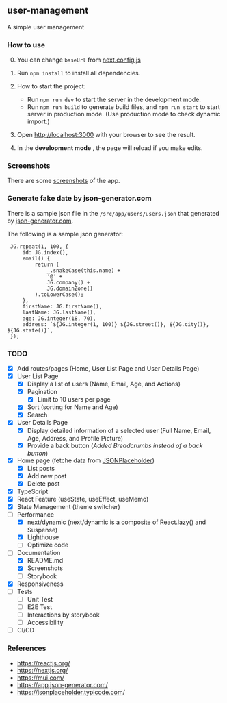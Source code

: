 ## user-management

A simple user management


### How to use

0. You can change `baseUrl` from [next.config.js](next.config.js)
1. Run `npm install` to install all dependencies.
2. How to start the project:
   * Run `npm run dev` to start the server in the development mode. 
   * Run `npm run build` to generate build files, and `npm run start` to start server in production mode. (Use production mode to check dynamic import.)
   
3. Open [http://localhost:3000](http://localhost:3000) with your browser to see the result.
4. In the **development mode** , the page will reload if you make edits.


### Screenshots
There are some [screenshots](screenshots) of the app.

### Generate fake date by json-generator.com
There is a sample json file in the `/src/app/users/users.json` that generated by [json-generator.com](https://app.json-generator.com/zIzPBDLwWP-Y).

The following is a sample json generator:
```
 JG.repeat(1, 100, {
     id: JG.index(),
     email() {
         return (
             _.snakeCase(this.name) +
             '@' +
             JG.company() +
             JG.domainZone()
         ).toLowerCase();
     },
     firstName: JG.firstName(),
     lastName: JG.lastName(),
     age: JG.integer(18, 70),
     address: `${JG.integer(1, 100)} ${JG.street()}, ${JG.city()}, ${JG.state()}`,
 });
```


### TODO
- [x] Add routes/pages (Home, User List Page and User Details Page)
- [x] User List Page
  - [x] Display a list of users (Name, Email, Age, and Actions)
  - [x] Pagination
    - [x] Limit to 10 users per page
  - [x] Sort (sorting for Name and Age)
  - [x] Search
- [x] User Details Page
  - [x] Display detailed information of a selected user (Full Name, Email, Age, Address, and Profile Picture)
  - [x] Provide a back button (_Added Breadcrumbs instead of a back button_)
- [x] Home page (fetche data from [JSONPlaceholder](https://jsonplaceholder.typicode.com/))
  - [x] List posts
  - [x] Add new post 
  - [x] Delete post 
- [x] TypeScript
- [x] React Feature (useState, useEffect, useMemo)
- [x] State Management (theme switcher)
- [ ] Performance
  - [x] next/dynamic (next/dynamic is a composite of React.lazy() and Suspense)
  - [x] Lighthouse
  - [ ] Optimize code
- [ ] Documentation
  - [x] README.md
  - [x] Screenshots
  - [ ] Storybook
- [x] Responsiveness
- [ ] Tests
  - [ ] Unit Test
  - [ ] E2E Test
  - [ ] Interactions by storybook
  - [ ] Accessibility
- [ ] CI/CD

### References
* https://reactjs.org/
* https://nextjs.org/
* https://mui.com/
* https://app.json-generator.com/
* https://jsonplaceholder.typicode.com/